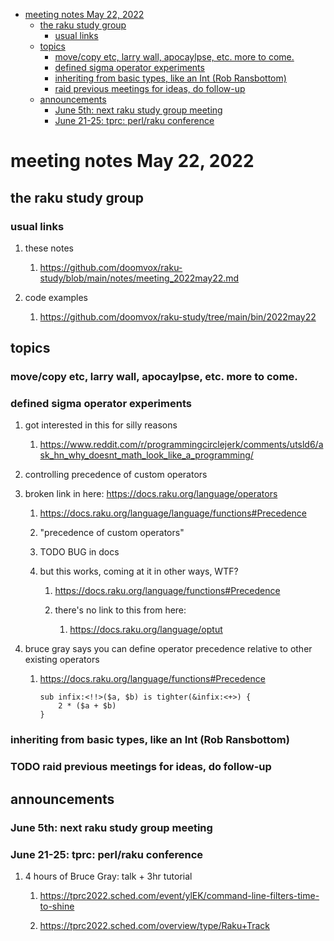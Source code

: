 - [meeting notes May 22, 2022](#org23e313d)
  - [the raku study group](#orgcb4e2c7)
    - [usual links](#org533ab2a)
  - [topics](#org3223ed3)
    - [move/copy etc, larry wall, apocaylpse, etc.  more to come.](#org706dd13)
    - [defined sigma operator experiments](#org4601232)
    - [inheriting from basic types, like an Int (Rob Ransbottom)](#orgd92f8ce)
    - [raid previous meetings for ideas, do follow-up](#orgdfa35b1)
  - [announcements](#orgfdd353d)
    - [June 5th: next raku study group meeting](#org1e1a4e9)
    - [June 21-25: tprc: perl/raku conference](#org1d06281)


<a id="org23e313d"></a>

# meeting notes May 22, 2022


<a id="orgcb4e2c7"></a>

## the raku study group


<a id="org533ab2a"></a>

### usual links

1.  these notes

    1.  <https://github.com/doomvox/raku-study/blob/main/notes/meeting_2022may22.md>

2.  code examples

    1.  <https://github.com/doomvox/raku-study/tree/main/bin/2022may22>


<a id="org3223ed3"></a>

## topics


<a id="org706dd13"></a>

### move/copy etc, larry wall, apocaylpse, etc.  more to come.


<a id="org4601232"></a>

### defined sigma operator experiments

1.  got interested in this for silly reasons

    1.  <https://www.reddit.com/r/programmingcirclejerk/comments/utsld6/ask_hn_why_doesnt_math_look_like_a_programming/>

2.  controlling precedence of custom operators

3.  broken link in here: <https://docs.raku.org/language/operators>

    1.  <https://docs.raku.org/language/language/functions#Precedence>
    
    2.  "precedence of custom operators"
    
    3.  TODO BUG in docs
    
    4.  but this works, coming at it in other ways, WTF?
    
        1.  <https://docs.raku.org/language/functions#Precedence>
        
        2.  there's no link to this from here:
        
            1.  <https://docs.raku.org/language/optut>

4.  bruce gray says you can define operator precedence relative to other existing operators

    1.  <https://docs.raku.org/language/functions#Precedence>
    
        ```perl6
        sub infix:<!!>($a, $b) is tighter(&infix:<+>) {
            2 * ($a + $b)
        }
        ```


<a id="orgd92f8ce"></a>

### inheriting from basic types, like an Int (Rob Ransbottom)


<a id="orgdfa35b1"></a>

### TODO raid previous meetings for ideas, do follow-up


<a id="orgfdd353d"></a>

## announcements


<a id="org1e1a4e9"></a>

### June 5th: next raku study group meeting


<a id="org1d06281"></a>

### June 21-25: tprc: perl/raku conference

1.  4 hours of Bruce Gray: talk + 3hr tutorial

    1.  <https://tprc2022.sched.com/event/ylEK/command-line-filters-time-to-shine>
    
    2.  <https://tprc2022.sched.com/overview/type/Raku+Track>
